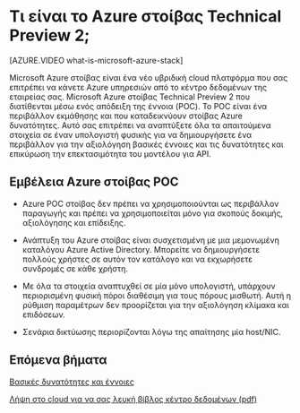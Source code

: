 <properties
    pageTitle="Τι είναι το Azure στοίβας Technical Preview 2; | Microsoft Azure"
    description="Azure POC στοίβας είναι ένα περιβάλλον για να μάθετε σχετικά με τις βασικές δυνατότητες στοίβας Azure και σενάρια."
    services="azure-stack"
    documentationCenter=""
    authors="HeathL17"
    manager="byronr"
    editor=""/>

<tags
    ms.service="azure-stack"
    ms.workload="na"
    ms.tgt_pltfrm="na"
    ms.devlang="na"
    ms.topic="article"
    ms.date="10/13/2016"
    ms.author="helaw"/>

# <a name="what-is-azure-stack-technical-preview-2"></a>Τι είναι το Azure στοίβας Technical Preview 2;

[AZURE.VIDEO what-is-microsoft-azure-stack]

Microsoft Azure στοίβας είναι ένα νέο υβριδική cloud πλατφόρμα που σας επιτρέπει να κάνετε Azure υπηρεσιών από το κέντρο δεδομένων της εταιρείας σας. Microsoft Azure στοίβας Technical Preview 2 που διατίθενται μέσω ενός απόδειξη της έννοια (POC). Το POC είναι ένα περιβάλλον εκμάθησης και που καταδεικνύουν στοίβας Azure δυνατότητες. Αυτό σας επιτρέπει να αναπτύξετε όλα τα απαιτούμενα στοιχεία σε έναν υπολογιστή φυσικής για να δημιουργήσετε ένα περιβάλλον για την αξιολόγηση βασικές έννοιες και τις δυνατότητες και επικύρωση την επεκτασιμότητα του μοντέλου για API.



## <a name="scope-of-azure-stack-poc"></a>Εμβέλεια Azure στοίβας POC

-   Azure POC στοίβας δεν πρέπει να χρησιμοποιούνται ως περιβάλλον παραγωγής και πρέπει να χρησιμοποιείται μόνο για σκοπούς δοκιμής, αξιολόγησης και επίδειξης.  

-   Ανάπτυξη του Azure στοίβας είναι συσχετισμένη με μια μεμονωμένη καταλόγου Azure Active Directory. Μπορείτε να δημιουργήσετε πολλούς χρήστες σε αυτόν τον κατάλογο και να εκχωρήσετε συνδρομές σε κάθε χρήστη.

-   Με όλα τα στοιχεία αναπτυχθεί σε μία μόνο υπολογιστή, υπάρχουν περιορισμένη φυσική πόροι διαθέσιμη για τους πόρους μισθωτή. Αυτή η ρύθμιση παραμέτρων δεν προορίζεται για την αξιολόγηση κλίμακα και επιδόσεων.

-   Σενάρια δικτύωσης περιορίζονται λόγω της απαίτησης μία host/NIC.

## <a name="next-steps"></a>Επόμενα βήματα

[Βασικές δυνατότητες και έννοιες](azure-stack-key-features.md)

[Λήψη στο cloud για να σας λευκή βίβλος κέντρο δεδομένων (pdf)](http://download.microsoft.com/download/3/F/3/3F3811C0-969D-422C-9EDA-42CB79BABA96/Bring-the-cloud-to-your-datacenter-Microsoft-Azure-Stack.pdf)

